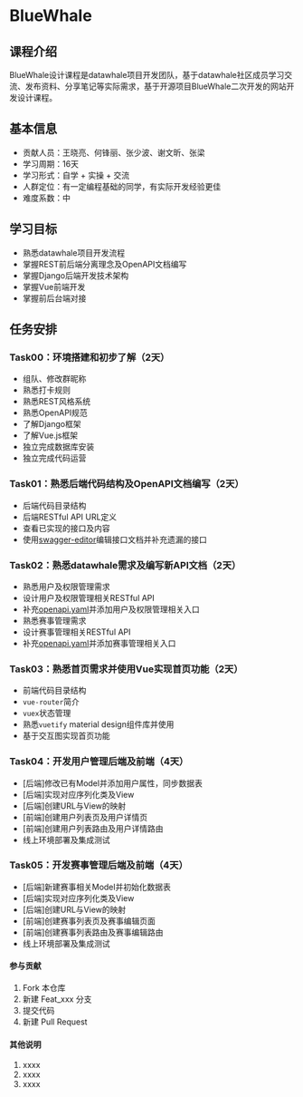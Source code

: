 # BlueWhale

## 课程介绍

BlueWhale设计课程是datawhale项目开发团队，基于datawhale社区成员学习交流、发布资料、分享笔记等实际需求，基于开源项目BlueWhale二次开发的网站开发设计课程。


## 基本信息

- 贡献人员：王晓亮、何锋丽、张少波、谢文昕、张梁
- 学习周期：16天
- 学习形式：自学 + 实操 + 交流
- 人群定位：有一定编程基础的同学，有实际开发经验更佳
- 难度系数：中


## 学习目标

- 熟悉datawhale项目开发流程
- 掌握REST前后端分离理念及OpenAPI文档编写
- 掌握Django后端开发技术架构
- 掌握Vue前端开发
- 掌握前后台端对接

## 任务安排

### Task00：环境搭建和初步了解（2天）

- 组队、修改群昵称
- 熟悉打卡规则
- 熟悉REST风格系统
- 熟悉OpenAPI规范
- 了解Django框架
- 了解Vue.js框架
- 独立完成数据库安装
- 独立完成代码运营

### Task01：熟悉后端代码结构及OpenAPI文档编写（2天）

- 后端代码目录结构
- 后端RESTful API URL定义
- 查看已实现的接口及内容
- 使用[swagger-editor](https://github.com/swagger-api/swagger-editor)编辑接口文档并补充遗漏的接口

### Task02：熟悉datawhale需求及编写新API文档（2天）

- 熟悉用户及权限管理需求
- 设计用户及权限管理相关RESTful API
- 补充[openapi.yaml](./openapi.yaml)并添加用户及权限管理相关入口
- 熟悉赛事管理需求
- 设计赛事管理相关RESTful API
- 补充[openapi.yaml](./openapi.yaml)并添加赛事管理相关入口

### Task03：熟悉首页需求并使用Vue实现首页功能（2天）

- 前端代码目录结构
- `vue-router`简介
- `vuex`状态管理
- 熟悉`vuetify` material design组件库并使用
- 基于交互图实现首页功能

### Task04：开发用户管理后端及前端（4天）

- [后端]修改已有Model并添加用户属性，同步数据表
- [后端]实现对应序列化类及View
- [后端]创建URL与View的映射
- [前端]创建用户列表页及用户详情页
- [前端]创建用户列表路由及用户详情路由
- 线上环境部署及集成测试

### Task05：开发赛事管理后端及前端（4天）

- [后端]新建赛事相关Model并初始化数据表
- [后端]实现对应序列化类及View
- [后端]创建URL与View的映射
- [前端]创建赛事列表页及赛事编辑页面
- [前端]创建赛事列表路由及赛事编辑路由
- 线上环境部署及集成测试

#### 参与贡献

1.  Fork 本仓库
2.  新建 Feat_xxx 分支
3.  提交代码
4.  新建 Pull Request


#### 其他说明

1.  xxxx
2.  xxxx
3.  xxxx
